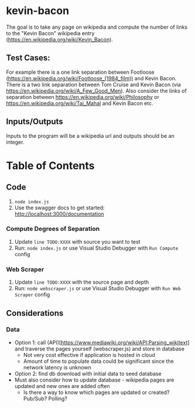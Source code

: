 # kevin-bacon
The goal is to take any page on wikipedia and compute the number of links to the "Kevin Bacon" wikipedia entry (https://en.wikipedia.org/wiki/Kevin_Bacon).


## Test Cases:
For example there is a one link separation between Footloose (https://en.wikipedia.org/wiki/Footloose_(1984_film)) and Kevin Bacon.
There is a two link separation between Tom Cruise and Kevin Bacon (via https://en.wikipedia.org/wiki/A_Few_Good_Men).
Also consider the links of separation between https://en.wikipedia.org/wiki/Philosophy or https://en.wikipedia.org/wiki/Taj_Mahal and Kevin Bacon etc.

## Inputs/Outputs
Inputs to the program will be a wikipedia url and outputs should be an integer.

# Table of Contents

## Code
1. `node index.js`
2. Use the swagger docs to get started: [http://localhost:3000/documentation](http://localhost:3000/documentation)

### Compute Degrees of Separation
1. Update `line TODO:XXXX` with source you want to test
2. Run: `node index.js` or use Visual Studio Debugger with `Run Compute` config

### Web Scraper
1. Update `line TODO:XXXX` with the source page and depth
2. Run: `node webscraper.js` or use Visual Studio Debugger with `Run Web Scraper` config


## Considerations

### Data
- Option 1: call (API)[https://www.mediawiki.org/wiki/API:Parsing_wikitext] and traverse the pages yourself (webscraper.js) and store in database
    - Not very cost effective if application is hosted in cloud
    - Amount of time to populate data could be significant since the network latency is unknown
- Option 2: find db download with initial data to seed  database
- Must also consider how to update database - wikipedia pages are updated and new ones are added often
    - Is there a way to know which pages are updated or created? Pub/Sub? Polling?
